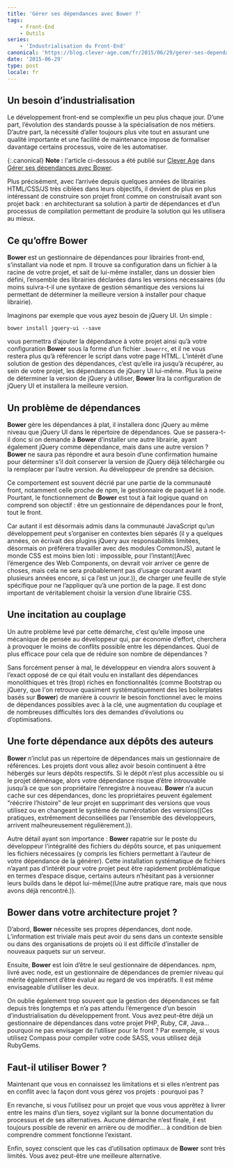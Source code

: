 ```yaml
---
title: 'Gérer ses dépendances avec Bower ?'
tags:
    - Front-End
    - Outils
series:
    - 'Industrialisation du Front-End'
canonical: 'https://blog.clever-age.com/fr/2015/06/29/gerer-ses-dependances-avec-bower/'
date: '2015-06-29'
type: post
locale: fr
---
```


## Un besoin d’industrialisation

Le développement <span lang="en">front-end</span> se complexifie un peu plus chaque jour. D’une part, l’évolution des standards pousse à la spécialisation de nos métiers. D’autre part, la nécessité d’aller toujours plus vite tout en assurant une qualité importante et une facilité de maintenance impose de formaliser davantage certains processus, voire de les automatiser.

<!-- more -->

{:.canonical}
**Note&nbsp;:** l'article ci-dessous a été publié sur [Clever Age](http://www.clever-age.com/fr/) dans [Gérer ses dépendances avec Bower](https://blog.clever-age.com/fr/2015/06/29/gerer-ses-dependances-avec-bower/).

Plus précisément, avec l’arrivée depuis quelques années de librairies HTML/CSS/JS très ciblées dans leurs objectifs, il devient de plus en plus intéressant de construire son projet <span lang="en">front</span> comme on construisait avant son projet <span lang="en">back</span> : en architecturant sa solution à partir de dépendances et d’un processus de compilation permettant de produire la solution qui les utilisera au mieux.

## Ce qu’offre Bower

<strong>Bower</strong> est un gestionnaire de dépendances pour librairies <span lang="en">front-end</span>, s’installant via <span lang="en">node</span> et <span lang="en">npm</span>.
Il trouve sa configuration dans un fichier à la racine de votre projet, et sait de lui-même installer, dans un dossier bien défini, l’ensemble des librairies déclarées dans les versions nécessaires (du moins suivra-t-il une syntaxe de gestion sémantique des versions lui permettant de déterminer la meilleure version à installer pour chaque librairie).

Imaginons par exemple que vous ayez besoin de <span lang="en">jQuery UI</span>. Un simple :

<pre><code class="bash">bower install jquery-ui --save</code></pre>

vous permettra d’ajouter la dépendance à votre projet ainsi qu’à votre configuration <strong>Bower</strong> sous la forme d’un fichier <code>.bowerrc</code>, et il ne vous restera plus qu’à référencer le script dans votre page HTML. L’intérêt d’une solution de gestion des dépendances, c’est qu’elle ira jusqu’à récupérer, au sein de votre projet, les dépendances de <span lang="en">jQuery UI</span> lui-même. Plus la peine de déterminer la version de <span lang="en">jQuery</span> à utiliser, <strong>Bower</strong> lira la configuration de <span lang="en">jQuery UI</span> et installera la meilleure version.

## Un problème de dépendances

<strong>Bower</strong> gère les dépendances à plat, il installera donc <span lang="en">jQuery</span> au même niveau que <span lang="en">jQuery UI</span> dans le répertoire de dépendances. Que se passera-t-il donc si on demande à <strong>Bower</strong> d’installer une autre librairie, ayant également <span lang="en">jQuery</span> comme dépendance, mais dans une autre version ? <strong>Bower</strong> ne saura pas répondre et aura besoin d’une confirmation humaine pour déterminer s’il doit conserver la version de <span lang="en">jQuery</span> déjà téléchargée ou la remplacer par l’autre version. Au développeur de prendre sa décision.

Ce comportement est souvent décrié par une partie de la communauté <span lang="en">front</span>, notamment celle proche de <span lang="en">npm</span>, le gestionnaire de paquet lié à <span lang="en">node</span>. Pourtant, le fonctionnement de <strong>Bower</strong> est tout à fait logique quand on comprend son objectif : être un gestionnaire de dépendances pour le <span lang="en">front</span>, tout le <span lang="en">front</span>.

Car autant il est désormais admis dans la communauté <span lang="en">JavaScript</span> qu’un développement peut s’organiser en contextes bien séparés (il y a quelques années, on écrivait des plugins <span lang="en">jQuery</span> aux responsabilités limitées, désormais on préférera travailler avec des modules CommonJS), autant le monde CSS est moins bien loti : impossible, pour l’instant((Avec l’émergence des <span lang="en">Web Components</span>, on devrait voir arriver ce genre de choses, mais cela ne sera probablement pas d’usage courant avant plusieurs années encore, si ça l’est un jour.)), de charger une feuille de style spécifique pour ne l’appliquer qu’à une portion de la page. Il est donc important de véritablement choisir la version d’une librairie CSS.

## Une incitation au couplage

Un autre problème levé par cette démarche, c’est qu’elle impose une mécanique de pensée au développeur qui, par économie d’effort, cherchera à provoquer le moins de conflits possible entre les dépendances. Quoi de plus efficace pour cela que de réduire son nombre de dépendances ?

Sans forcément penser à mal, le développeur en viendra alors souvent à l’exact opposé de ce qui était voulu en installant des dépendances monolithiques et très (trop) riches en fonctionnalités (comme <span lang="en">Bootstrap</span> ou <span lang="en">jQuery</span>, que l'on retrouve quasiment systématiquement des les <span lang="en">boilerplates</span> basés sur <strong>Bower</strong>) de manière à couvrir le besoin fonctionnel avec le moins de dépendances possibles avec à la clé, une augmentation du couplage et de nombreuses difficultés lors des demandes d’évolutions ou d’optimisations.

## Une forte dépendance aux dépôts des auteurs

<strong>Bower</strong> n’inclut pas un répertoire de dépendances mais un gestionnaire de références. Les projets dont vous allez avoir besoin continuent à être hébergés sur leurs dépôts respectifs. Si le dépôt n’est plus accessible ou si le projet déménage, alors votre dépendance risque d’être introuvable jusqu’à ce que son propriétaire l’enregistre à nouveau. <strong>Bower</strong> n’a aucun cache sur ces dépendances, donc les propriétaires peuvent également “réécrire l’histoire” de leur projet en supprimant des versions que vous utilisez ou en changeant le système de numérotation des versions((Ces pratiques, extrêmement déconseillées par l’ensemble des développeurs, arrivent malheureusement régulièrement.)).

Autre détail ayant son importance : <strong>Bower</strong> rapatrie sur le poste du développeur l’intégralité des fichiers du dépôts source, et pas uniquement les fichiers nécessaires (y compris les fichiers permettant à l’auteur de votre dépendance de la générer). Cette installation systématique de fichiers n’ayant pas d’intérêt pour votre projet peut être rapidement problématique en termes d’espace disque, certains auteurs n’hésitant pas à versionner leurs builds dans le dépot lui-même((Une autre pratique rare, mais que nous avons déjà rencontré.)).

## Bower dans votre architecture projet ?

D’abord, <strong>Bower</strong> nécessite ses propres dépendances, dont <span lang="en">node</span>. L’information est triviale mais peut avoir du sens dans un contexte sensible ou dans des organisations de projets où il est difficile d’installer de nouveaux paquets sur un serveur.

Ensuite, <strong>Bower</strong> est loin d’être le seul gestionnaire de dépendances. <span lang="en">npm</span>, livré avec <span lang="en">node</span>, est un gestionnaire de dépendances de premier niveau qui mérite également d’être évalué au regard de vos impératifs. Il est même envisageable d’utiliser les deux.

On oublie également trop souvent que la gestion des dépendances se fait depuis très longtemps et n’a pas attendu l’émergence d’un besoin d’industrialisation du développement <span lang="en">front</span>. Vous avez peut-être déjà un gestionnaire de dépendances dans votre projet <span lang="en">PHP</span>, <span lang="en">Ruby</span>, <span lang="en">C#</span>, <span lang="en">Java</span>… pourquoi ne pas envisager de l’utiliser pour le <span lang="en">front</span> ? Par exemple, si vous utilisez Compass pour compiler votre code SASS, vous utilisez déjà <span lang="en">RubyGems</span>.

## Faut-il utiliser <strong>Bower</strong> ?

Maintenant que vous en connaissez les limitations et si elles n’entrent pas en conflit avec la façon dont vous gérez vos projets : pourquoi pas ?

En revanche, si vous l’utilisez pour un projet que vous vous apprêtez à livrer entre les mains d’un tiers, soyez vigilant sur la bonne documentation du processus et de ses alternatives. Aucune démarche n’est finale, il est toujours possible de revenir en arrière ou de modifier… à condition de bien comprendre comment fonctionne l’existant.

Enfin, soyez conscient que les cas d’utilisation optimaux de <strong>Bower</strong> sont très limités. Vous avez peut-être une meilleure alternative.
